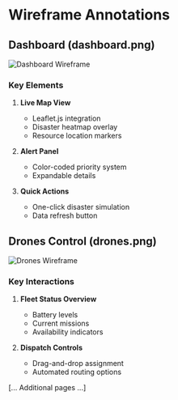 # Wireframe Annotations

## Dashboard (dashboard.png)
![Dashboard Wireframe](dashboard.png)

### Key Elements
1. **Live Map View**
   - Leaflet.js integration
   - Disaster heatmap overlay
   - Resource location markers

2. **Alert Panel**
   - Color-coded priority system
   - Expandable details

3. **Quick Actions**
   - One-click disaster simulation
   - Data refresh button

## Drones Control (drones.png)
![Drones Wireframe](drones.png)

### Key Interactions
1. **Fleet Status Overview**
   - Battery levels
   - Current missions
   - Availability indicators

2. **Dispatch Controls**
   - Drag-and-drop assignment
   - Automated routing options

[... Additional pages ...]